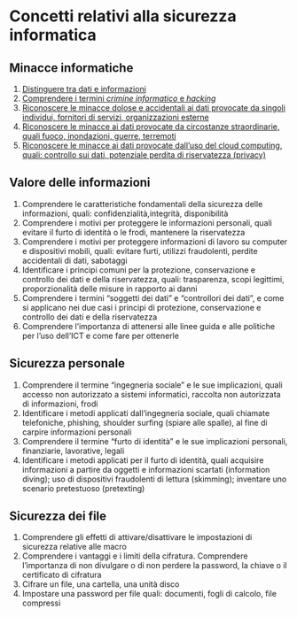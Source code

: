 # Concetti relativi alla sicurezza informatica

## Minacce informatiche

1. [Distinguere tra dati e informazioni](1.1.1.%20dati%20e%20informazioni.md)
1. [Comprendere i termini _crimine informatico_ e _hacking_](1.1.2.%20crimine%20informatico%20e%20hacking.md)
1. [Riconoscere le minacce dolose e accidentali ai dati provocate da singoli individui, fornitori di servizi, organizzazioni esterne](1.1.3.%20minacce%20dolose.md)
1. [Riconoscere le minacce ai dati provocate da circostanze straordinarie, quali fuoco, inondazioni, guerre, terremoti](1.1.4.%20circostanze%20straordinarie.md)
1. [Riconoscere le minacce ai dati provocate dall’uso del cloud computing, quali: controllo sui dati, potenziale perdita di riservatezza (privacy)](1.1.5.%20cloud%20è%20bello%20ma.md)

## Valore delle informazioni

1. Comprendere le caratteristiche fondamentali della sicurezza delle informazioni, quali: confidenzialità,integrità, disponibilità
1. Comprendere i motivi per proteggere le informazioni personali, quali evitare il furto di identità o le frodi, mantenere la riservatezza
1. Comprendere i motivi per proteggere informazioni di lavoro su computer e dispositivi mobili, quali: evitare furti, utilizzi fraudolenti, perdite accidentali di dati, sabotaggi
1. Identificare i principi comuni per la protezione, conservazione e controllo dei dati e della riservatezza, quali: trasparenza, scopi legittimi, proporzionalità delle misure in rapporto ai danni
1. Comprendere i termini “soggetti dei dati” e “controllori dei dati”, e come si applicano nei due casi i principi di protezione, conservazione e controllo dei dati e della riservatezza
1. Comprendere l’importanza di attenersi alle linee guida e alle politiche per l’uso dell’ICT e come fare per ottenerle

## Sicurezza personale

1. Comprendere il termine “ingegneria sociale” e le sue implicazioni, quali accesso non autorizzato a sistemi informatici, raccolta non autorizzata di informazioni, frodi
1. Identificare i metodi applicati dall’ingegneria sociale, quali chiamate telefoniche, phishing, shoulder surfing (spiare alle spalle), al fine di carpire informazioni personali
1. Comprendere il termine “furto di identità” e le sue implicazioni personali, finanziarie, lavorative, legali
1. Identificare i metodi applicati per il furto di identità, quali acquisire informazioni a partire da oggetti e informazioni scartati (information diving); uso di dispositivi fraudolenti di lettura (skimming); inventare uno scenario pretestuoso (pretexting)

## Sicurezza dei file

1. Comprendere gli effetti di attivare/disattivare le impostazioni di sicurezza relative alle macro
1. Comprendere i vantaggi e i limiti della cifratura. Comprendere l’importanza di non divulgare o di non perdere la password, la chiave o il certificato di cifratura
1. Cifrare un file, una cartella, una unità disco
1. Impostare una password per file quali: documenti, fogli di calcolo, file compressi
